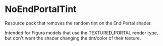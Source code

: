 # NoEndPortalTint
Resource pack that removes the random tint on the End Portal shader.

Intended for Figura models that use the TEXTURED_PORTAL render type, but don't want the shader changing the tint/color of their texture.

